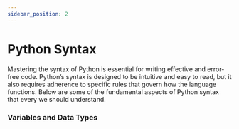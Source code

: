 ```yaml
---
sidebar_position: 2
---
```


# Python Syntax

Mastering the syntax of Python is essential for writing effective and error-free code. Python’s syntax is designed to be intuitive and easy to read, but it also requires adherence to specific rules that govern how the language functions. Below are some of the fundamental aspects of Python syntax that every we should understand.

### Variables and Data Types

